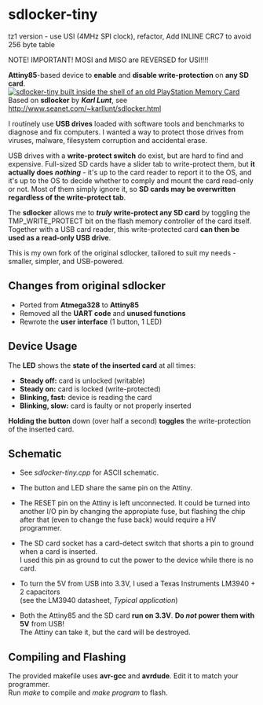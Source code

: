 sdlocker-tiny
=============

tz1 version - use USI (4MHz SPI clock), refactor, Add INLINE CRC7 to avoid 256 byte table

NOTE!  IMPORTANT!  MOSI and MISO are REVERSED for USI!!!!

**Attiny85**-based device to **enable** and **disable write-protection** on **any SD card**.
[![sdlocker-tiny built inside the shell of an old PlayStation Memory Card](https://raw2.github.com/Nephiel/sdlocker-tiny/gh-pages/img/sdlocker-tiny-sm.jpg "sdlocker-tiny built inside the shell of an old PlayStation Memory Card")](https://raw2.github.com/Nephiel/sdlocker-tiny/gh-pages/img/sdlocker-tiny.jpg)  
Based on **sdlocker** by ***Karl Lunt***, see http://www.seanet.com/~karllunt/sdlocker.html


I routinely use **USB drives** loaded with software tools and benchmarks to diagnose and fix computers. I wanted a way to protect those drives from viruses, malware, filesystem corruption and accidental erase.

USB drives with a **write-protect switch** do exist, but are hard to find and expensive. Full-sized SD cards have a slider tab to write-protect them, but **it actually does** ***nothing*** - it's up to the card reader to report it to the OS, and it's up to the OS to decide whether to comply and mount the card read-only or not. Most of them simply ignore it, so **SD cards may be overwritten regardless of the write-protect tab**.

The **sdlocker** allows me to ***truly* write-protect any SD card** by toggling the TMP\_WRITE\_PROTECT bit on the flash memory controller of the card itself. Together with a USB card reader, this write-protected card **can then be used as a read-only USB drive**.

This is my own fork of the original sdlocker, tailored to suit my needs - smaller, simpler, and USB-powered.


Changes from original sdlocker
------------------------------

- Ported from **Atmega328** to **Attiny85**
- Removed all the **UART code** and **unused functions**
- Rewrote the **user interface** (1 button, 1 LED)


Device Usage
------------

The **LED** shows the **state of the inserted card** at all times:
- **Steady off:** card is unlocked (writable)
- **Steady on:** card is locked (write-protected)
- **Blinking, fast:** device is reading the card
- **Blinking, slow:** card is faulty or not properly inserted

**Holding the button** down (over half a second) **toggles** the write-protection of the inserted card.


Schematic
---------

- See *sdlocker-tiny.cpp* for ASCII schematic.

- The button and LED share the same pin on the Attiny.

- The RESET pin on the Attiny is left unconnected. It could be turned into another I/O pin by changing the appropiate fuse, but flashing the chip after that (even to change the fuse back) would require a HV programmer.

- The SD card socket has a card-detect switch that shorts a pin to ground when a card is inserted.  
  I used this pin as ground to cut the power to the device while there is no card.

- To turn the 5V from USB into 3.3V, I used a Texas Instruments LM3940 + 2 capacitors  
  (see the LM3940 datasheet, *Typical application*)

- Both the Attiny85 and the SD card **run on 3.3V**. **Do *not* power them with 5V** from USB!  
  The Attiny can take it, but the card will be destroyed.


Compiling and Flashing
----------------------

The provided makefile uses **avr-gcc** and **avrdude**. Edit it to match your programmer.  
Run *make* to compile and *make program* to flash.

